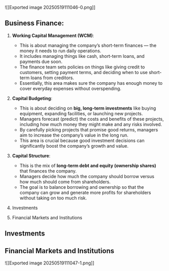 
![[Exported image 20250519111046-0.png]]
## Business Finance:

1. **Working Capital Management (WCM)**:
    
    - This is about managing the company’s short-term finances — the money it needs to run daily operations.
    - It includes managing things like cash, short-term loans, and payments due soon.
    - The finance team sets policies on things like giving credit to customers, setting payment terms, and deciding when to use short-term loans from creditors.
    - Essentially, this area makes sure the company has enough money to cover everyday expenses without overspending.
2. **Capital Budgeting**:
    
    - This is about deciding on **big, long-term investments** like buying equipment, expanding facilities, or launching new projects.
    - Managers forecast (predict) the costs and benefits of these projects, including how much money they might make and any risks involved.
    - By carefully picking projects that promise good returns, managers aim to increase the company’s value in the long run.
    - This area is crucial because good investment decisions can significantly boost the company’s growth and value.
3. **Capital Structure**:
    
    - This is the mix of **long-term debt and equity (ownership shares)** that finances the company.
    - Managers decide how much the company should borrow versus how much should come from shareholders.
    - The goal is to balance borrowing and ownership so that the company can grow and generate more profits for shareholders without taking on too much risk.
4.  Investments
    
5.  Financial Markets and Institutions 
## Investments

## Financial Markets and Institutions

![[Exported image 20250519111047-1.png]]